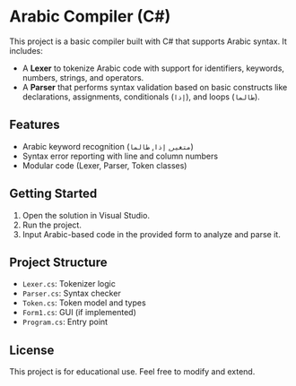 # Arabic Compiler (C#)

This project is a basic compiler built with C# that supports Arabic syntax. It includes:

- A **Lexer** to tokenize Arabic code with support for identifiers, keywords, numbers, strings, and operators.
- A **Parser** that performs syntax validation based on basic constructs like declarations, assignments, conditionals (`إذا`), and loops (`طالما`).

## Features

- Arabic keyword recognition (`متغير`, `إذا`, `طالما`)
- Syntax error reporting with line and column numbers
- Modular code (Lexer, Parser, Token classes)

## Getting Started

1. Open the solution in Visual Studio.
2. Run the project.
3. Input Arabic-based code in the provided form to analyze and parse it.

## Project Structure

- `Lexer.cs`: Tokenizer logic
- `Parser.cs`: Syntax checker
- `Token.cs`: Token model and types
- `Form1.cs`: GUI (if implemented)
- `Program.cs`: Entry point

## License

This project is for educational use. Feel free to modify and extend.
